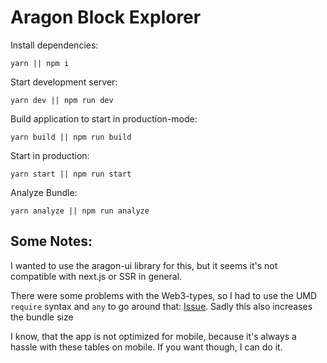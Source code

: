 # Aragon Block Explorer

Install dependencies:

```
yarn || npm i
```

Start development server:

```
yarn dev || npm run dev
```

Build application to start in production-mode:

```
yarn build || npm run build
```

Start in production:

```
yarn start || npm run start
```

Analyze Bundle:

```
yarn analyze || npm run analyze
```

## Some Notes:

I wanted to use the aragon-ui library for this, but it seems it's not compatible with next.js or SSR in general.

There were some problems with the Web3-types, so I had to use the UMD `require` syntax and `any` to go around that: [Issue](https://github.com/ethereum/web3.js/issues/1597). Sadly this also increases the bundle size

I know, that the app is not optimized for mobile, because it's always a hassle with these tables on mobile. If you want though, I can do it.
